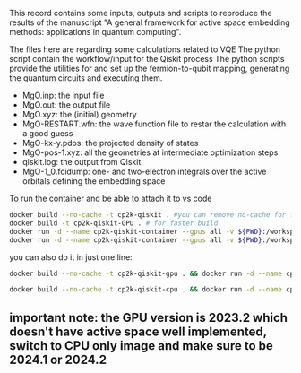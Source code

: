 This record contains some inputs, outputs and scripts to reproduce the results of the manuscript "A general framework for active space embedding methods: applications in quantum computing".

The files here are regarding some calculations related to VQE
The python script contain the workflow/input for the Qiskit process 
The python scripts provide the utilities for and set up the fermion-to-qubit mapping, generating the quantum circuits and executing them.

- MgO.inp: the input file
- MgO.out: the output file
- MgO.xyz: the (initial) geometry
- MgO-RESTART.wfn: the wave function file to restar the calculation with a good guess
- MgO-kx-y.pdos: the projected density of states
- MgO-pos-1.xyz: all the geometries at intermediate optimization steps
- qiskit.log: the output from Qiskit
- MgO-1_0.fcidump: one- and two-electron integrals over the active orbitals defining the embedding space


To run the container and be able to attach it to vs code
```sh
docker build --no-cache -t cp2k-qiskit . #you can remove no-cache for faster execution
docker build -t cp2k-qiskit-GPU . # for faster build
docker run -d --name cp2k-qiskit-container --gpus all -v ${PWD}:/workspace cp2k-qiskit ./run_experiment.sh
docker run -d --name cp2k-qiskit-container --gpus all -v ${PWD}:/workspace cp2k-qiskit #if you want to attach it to vs code
```

you can also do it in just one line:
```sh
docker build --no-cache -t cp2k-qiskit-gpu . && docker run -d --name cp2k-qiskit-gpu-container --gpus all -v ${PWD}:/workspace cp2k-qiskit-gpu

docker build --no-cache -t cp2k-qiskit-cpu . && docker run -d --name cp2k-qiskit-cpu-container --gpus all -v ${PWD}:/workspace cp2k-qiskit-cpu
```

## important note: the GPU version is 2023.2 which doesn't have active space well implemented, switch to CPU only image and make sure to be 2024.1 or 2024.2
